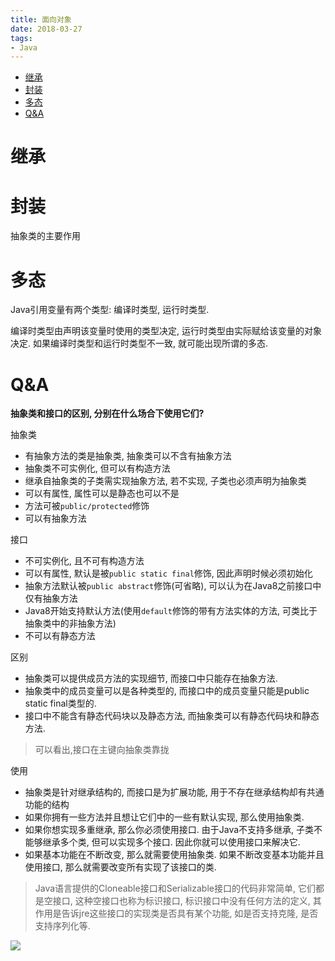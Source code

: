```yaml
---
title: 面向对象
date: 2018-03-27
tags:
- Java
---
```

<!-- TOC -->

- [继承](#继承)
- [封装](#封装)
- [多态](#多态)
- [Q&A](#qa)

<!-- /TOC -->

# 继承



# 封装

抽象类的主要作用

# 多态

Java引用变量有两个类型: 编译时类型, 运行时类型.

编译时类型由声明该变量时使用的类型决定, 运行时类型由实际赋给该变量的对象决定. 如果编译时类型和运行时类型不一致, 就可能出现所谓的多态.

# Q&A

**抽象类和接口的区别, 分别在什么场合下使用它们?**

抽象类

* 有抽象方法的类是抽象类, 抽象类可以不含有抽象方法
* 抽象类不可实例化, 但可以有构造方法
* 继承自抽象类的子类需实现抽象方法, 若不实现, 子类也必须声明为抽象类
* 可以有属性, 属性可以是静态也可以不是
* 方法可被`public/protected`修饰
* 可以有抽象方法

接口

* 不可实例化, 且不可有构造方法
* 可以有属性, 默认是被`public static final`修饰, 因此声明时候必须初始化
* 抽象方法默认被`public abstract`修饰(可省略), 可以认为在Java8之前接口中仅有抽象方法
* Java8开始支持默认方法(使用`default`修饰的带有方法实体的方法, 可类比于抽象类中的非抽象方法)
* 不可以有静态方法

区别

* 抽象类可以提供成员方法的实现细节, 而接口中只能存在抽象方法.
* 抽象类中的成员变量可以是各种类型的, 而接口中的成员变量只能是public static final类型的.
* 接口中不能含有静态代码块以及静态方法, 而抽象类可以有静态代码块和静态方法.

> 可以看出,接口在主键向抽象类靠拢

使用

* 抽象类是针对继承结构的, 而接口是为扩展功能, 用于不存在继承结构却有共通功能的结构
* 如果你拥有一些方法并且想让它们中的一些有默认实现, 那么使用抽象类.
* 如果你想实现多重继承, 那么你必须使用接口. 由于Java不支持多继承, 子类不能够继承多个类, 但可以实现多个接口. 因此你就可以使用接口来解决它.
* 如果基本功能在不断改变, 那么就需要使用抽象类. 如果不断改变基本功能并且使用接口, 那么就需要改变所有实现了该接口的类.

> Java语言提供的Cloneable接口和Serializable接口的代码非常简单, 
> 它们都是空接口, 这种空接口也称为标识接口, 标识接口中没有任何方法的定义, 
> 其作用是告诉jre这些接口的实现类是否具有某个功能, 
> 如是否支持克隆, 是否支持序列化等.

[![](https://static.segmentfault.com/v-5b1df2a7/global/img/creativecommons-cc.svg)](https://creativecommons.org/licenses/by-nc-nd/4.0/)